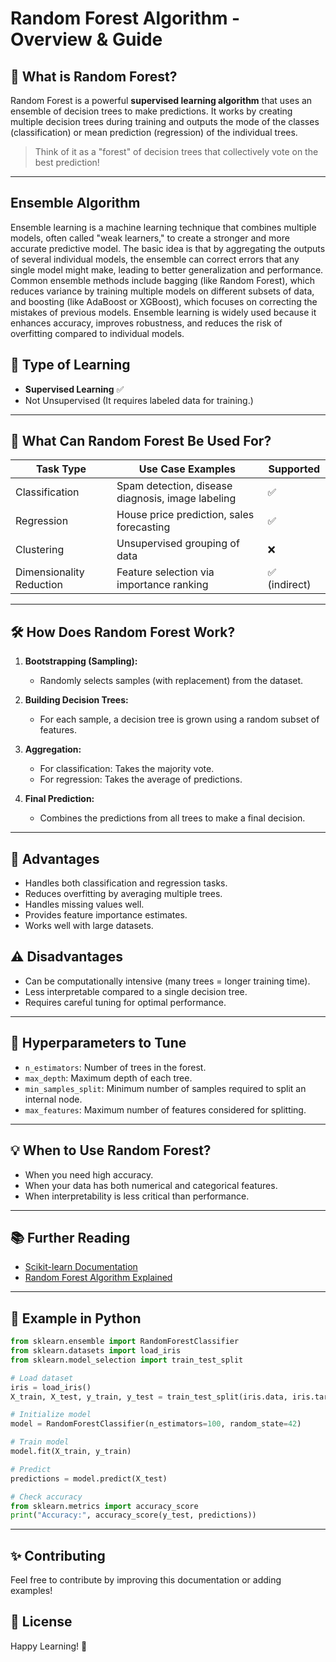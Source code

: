 # Random Forest Algorithm - Overview & Guide


## 🌲 What is Random Forest?
Random Forest is a powerful **supervised learning algorithm** that uses an ensemble of decision trees to make predictions. It works by creating multiple decision trees during training and outputs the mode of the classes (classification) or mean prediction (regression) of the individual trees.

> Think of it as a "forest" of decision trees that collectively vote on the best prediction!

---
## Ensemble Algorithm

Ensemble learning is a machine learning technique that combines multiple models, often called "weak learners," to create a stronger and more accurate predictive model. The basic idea is that by aggregating the outputs of several individual models, the ensemble can correct errors that any single model might make, leading to better generalization and performance. Common ensemble methods include bagging (like Random Forest), which reduces variance by training multiple models on different subsets of data, and boosting (like AdaBoost or XGBoost), which focuses on correcting the mistakes of previous models. Ensemble learning is widely used because it enhances accuracy, improves robustness, and reduces the risk of overfitting compared to individual models.


## 🧩 Type of Learning
- **Supervised Learning** ✅
- Not Unsupervised (It requires labeled data for training.)

---

## 🚀 What Can Random Forest Be Used For?

| Task Type        | Use Case Examples                                 | Supported |
|-----------------|--------------------------------------------------|-----------|
| Classification  | Spam detection, disease diagnosis, image labeling | ✅         |
| Regression      | House price prediction, sales forecasting         | ✅         |
| Clustering      | Unsupervised grouping of data                    | ❌         |
| Dimensionality Reduction | Feature selection via importance ranking   | ✅ (indirect) |


---

## 🛠️ How Does Random Forest Work?

1. **Bootstrapping (Sampling):**
   - Randomly selects samples (with replacement) from the dataset.

2. **Building Decision Trees:**
   - For each sample, a decision tree is grown using a random subset of features.

3. **Aggregation:**
   - For classification: Takes the majority vote.
   - For regression: Takes the average of predictions.

4. **Final Prediction:**
   - Combines the predictions from all trees to make a final decision.


---

## 🎯 Advantages

- Handles both classification and regression tasks.
- Reduces overfitting by averaging multiple trees.
- Handles missing values well.
- Provides feature importance estimates.
- Works well with large datasets.


## ⚠️ Disadvantages

- Can be computationally intensive (many trees = longer training time).
- Less interpretable compared to a single decision tree.
- Requires careful tuning for optimal performance.


---

## 🔧 Hyperparameters to Tune

- `n_estimators`: Number of trees in the forest.
- `max_depth`: Maximum depth of each tree.
- `min_samples_split`: Minimum number of samples required to split an internal node.
- `max_features`: Maximum number of features considered for splitting.


---

## 💡 When to Use Random Forest?
- When you need high accuracy.
- When your data has both numerical and categorical features.
- When interpretability is less critical than performance.


---

## 📚 Further Reading
- [Scikit-learn Documentation](https://scikit-learn.org/stable/modules/generated/sklearn.ensemble.RandomForestClassifier.html)
- [Random Forest Algorithm Explained](https://towardsdatascience.com/the-random-forest-algorithm-d457d499ffcd)


---

## 🚀 Example in Python

```python
from sklearn.ensemble import RandomForestClassifier
from sklearn.datasets import load_iris
from sklearn.model_selection import train_test_split

# Load dataset
iris = load_iris()
X_train, X_test, y_train, y_test = train_test_split(iris.data, iris.target, test_size=0.3, random_state=42)

# Initialize model
model = RandomForestClassifier(n_estimators=100, random_state=42)

# Train model
model.fit(X_train, y_train)

# Predict
predictions = model.predict(X_test)

# Check accuracy
from sklearn.metrics import accuracy_score
print("Accuracy:", accuracy_score(y_test, predictions))
```

---

## ✨ Contributing
Feel free to contribute by improving this documentation or adding examples!


## 📄 License


Happy Learning! 🚀

